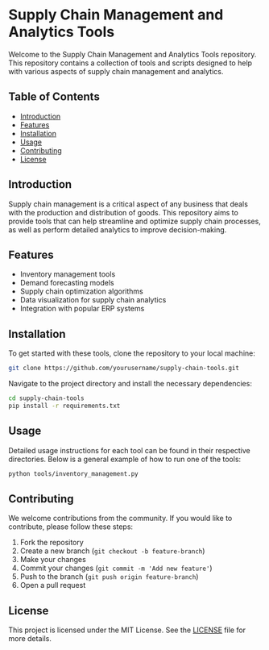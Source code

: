 # Supply Chain Management and Analytics Tools

Welcome to the Supply Chain Management and Analytics Tools repository. This repository contains a collection of tools and scripts designed to help with various aspects of supply chain management and analytics.

## Table of Contents

- [Introduction](#introduction)
- [Features](#features)
- [Installation](#installation)
- [Usage](#usage)
- [Contributing](#contributing)
- [License](#license)

## Introduction

Supply chain management is a critical aspect of any business that deals with the production and distribution of goods. This repository aims to provide tools that can help streamline and optimize supply chain processes, as well as perform detailed analytics to improve decision-making.

## Features

- Inventory management tools
- Demand forecasting models
- Supply chain optimization algorithms
- Data visualization for supply chain analytics
- Integration with popular ERP systems

## Installation

To get started with these tools, clone the repository to your local machine:

```bash
git clone https://github.com/yourusername/supply-chain-tools.git
```

Navigate to the project directory and install the necessary dependencies:

```bash
cd supply-chain-tools
pip install -r requirements.txt
```

## Usage

Detailed usage instructions for each tool can be found in their respective directories. Below is a general example of how to run one of the tools:

```bash
python tools/inventory_management.py
```

## Contributing

We welcome contributions from the community. If you would like to contribute, please follow these steps:

1. Fork the repository
2. Create a new branch (`git checkout -b feature-branch`)
3. Make your changes
4. Commit your changes (`git commit -m 'Add new feature'`)
5. Push to the branch (`git push origin feature-branch`)
6. Open a pull request

## License

This project is licensed under the MIT License. See the [LICENSE](LICENSE) file for more details.
